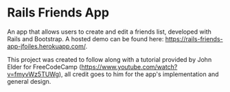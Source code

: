 # Rails Friends App

An app that allows users to create and edit a friends list, developed with Rails and Bootstrap. A hosted demo can be found here: https://rails-friends-app-jfoiles.herokuapp.com/.

This project was created to follow along with a tutorial provided by John Elder for FreeCodeCamp (https://www.youtube.com/watch?v=fmyvWz5TUWg), all credit goes to him for the app's implementation and general design.
